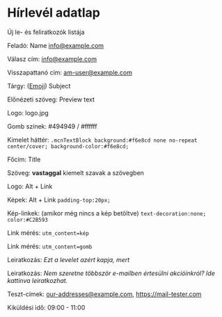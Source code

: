 # Hírlevél adatlap

Új le- és feliratkozók listája

Feladó: Name <info@example.com>

Válasz cím: info@example.com

Visszapattanó cím: am-user@example.com

Tárgy: ([Emoji](https://getemoji.com/)) Subject

Előnézeti szöveg: Preview text

Logo: logo.jpg

Gomb színek: #494949 / #ffffff

Kimelet háttér: `.mcnTextBlock background:#f6e8cd none no-repeat center/cover; background-color:#f6e8cd;`

Főcím: Title

Szöveg: **vastaggal** kiemelt szavak a szövegben

Logo: Alt + Link

Képek: Alt + Link `padding-top:20px;`

Kép-linkek: (amikor még nincs a kép betöltve) `text-decoration:none; color:#C2B593`

Link mérés: `utm_content=kép`

Link mérés: `utm_content=gomb`

Leiratkozás: *Ezt a levelet azért kapja, mert*

Leiratkozás: *Nem szeretne többször e-mailben értesülni akcióinkról? Ide kattinva leiratkozhat.*

Teszt-címek: our-addresses@example.com, https://mail-tester.com

Kiküldési idő: 09:00 - 11:00
